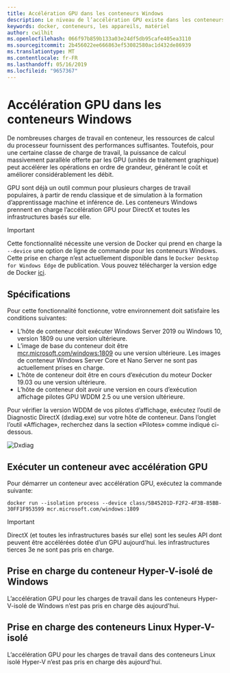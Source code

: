 ```yaml
---
title: Accélération GPU dans les conteneurs Windows
description: Le niveau de l’accélération GPU existe dans les conteneurs Windows
keywords: docker, conteneurs, les appareils, matériel
author: cwilhit
ms.openlocfilehash: 066f97b859b133a03e24df5db95cafe405ea3110
ms.sourcegitcommit: 2b456022ee666863ef53082580ac1d432de86939
ms.translationtype: MT
ms.contentlocale: fr-FR
ms.lasthandoff: 05/16/2019
ms.locfileid: "9657367"
---
```

# <a name="gpu-acceleration-in-windows-containers"></a>Accélération GPU dans les conteneurs Windows

De nombreuses charges de travail en conteneur, les ressources de calcul du processeur fournissent des performances suffisantes. Toutefois, pour une certaine classe de charge de travail, la puissance de calcul massivement parallèle offerte par les GPU (unités de traitement graphique) peut accélérer les opérations en ordre de grandeur, générant le coût et améliorer considérablement les débit.

GPU sont déjà un outil commun pour plusieurs charges de travail populaires, à partir de rendu classique et de simulation à la formation d’apprentissage machine et inférence de. Les conteneurs Windows prennent en charge l’accélération GPU pour DirectX et toutes les infrastructures basés sur elle.

> [!IMPORTANT]
> Cette fonctionnalité nécessite une version de Docker qui prend en charge la `--device` une option de ligne de commande pour les conteneurs Windows. Cette prise en charge n’est actuellement disponible dans le `Docker Desktop for Windows Edge` de publication. Vous pouvez télécharger la version edge de Docker [ici](https://docs.docker.com/docker-for-windows/edge-release-notes/).

## <a name="requirements"></a>Spécifications

Pour cette fonctionnalité fonctionne, votre environnement doit satisfaire les conditions suivantes:

- L’hôte de conteneur doit exécuter Windows Server 2019 ou Windows 10, version 1809 ou une version ultérieure.
- L’image de base du conteneur doit être [mcr.microsoft.com/windows:1809](https://hub.docker.com/_/microsoft-windowsfamily-windows) ou une version ultérieure. Les images de conteneur Windows Server Core et Nano Server ne sont pas actuellement prises en charge.
- L’hôte de conteneur doit être en cours d’exécution du moteur Docker 19.03 ou une version ultérieure.
- L’hôte de conteneur doit avoir une version en cours d’exécution affichage pilotes GPU WDDM 2.5 ou une version ultérieure.

Pour vérifier la version WDDM de vos pilotes d’affichage, exécutez l’outil de Diagnostic DirectX (dxdiag.exe) sur votre hôte de conteneur. Dans l’onglet l’outil «Affichage», recherchez dans la section «Pilotes» comme indiqué ci-dessous.

![Dxdiag](media/dxdiag.png)

## <a name="run-a-container-with-gpu-acceleration"></a>Exécuter un conteneur avec accélération GPU

Pour démarrer un conteneur avec accélération GPU, exécutez la commande suivante:

```shell
docker run --isolation process --device class/5B45201D-F2F2-4F3B-85BB-30FF1F953599 mcr.microsoft.com/windows:1809
```

> [!IMPORTANT]
> DirectX (et toutes les infrastructures basés sur elle) sont les seules API dont peuvent être accélérées dotée d’un GPU aujourd'hui. les infrastructures tierces 3e ne sont pas pris en charge.

## <a name="hyper-v-isolated-windows-container-support"></a>Prise en charge du conteneur Hyper-V-isolé de Windows

L’accélération GPU pour les charges de travail dans les conteneurs Hyper-V-isolé de Windows n’est pas pris en charge dès aujourd'hui.

## <a name="hyper-v-isolated-linux-container-support"></a>Prise en charge des conteneurs Linux Hyper-V-isolé

L’accélération GPU pour les charges de travail dans des conteneurs Linux isolé Hyper-V n’est pas pris en charge dès aujourd'hui.

